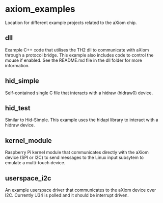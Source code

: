 # axiom_examples
Location for different example projects related to the aXiom chip.

## dll
Example C++ code that utilises the TH2 dll to communicate with aXiom through a protocol bridge. This example also includes code to control the mouse if enabled. See the README.md file in the dll folder for more information.

## hid_simple
Self-contained single C file that interacts with a hidraw (hidraw0) device.

## hid_test
Similar to Hid-Simple. This example uses the hidapi library to interact with a hidraw device.

## kernel_module
Raspberry Pi kernel module that communicates directly with the aXiom device (SPI or I2C) to send messages to the Linux input subsytem to emulate a multi-touch device.

## userspace_i2c
An example userspace driver that communicates to the aXiom device over I2C. Currently U34 is polled and it should be interrupt driven.
